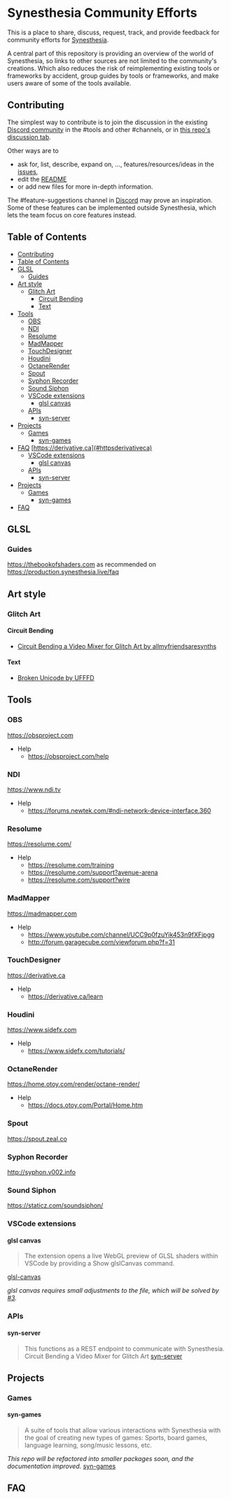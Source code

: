 # Synesthesia Community Efforts

This is a place to share, discuss, request, track, and provide feedback for community efforts for [Synesthesia](https://synesthesia.live).

A central part of this repository is providing an overview of the world of Synesthesia, so links to other sources are not limited to the community's creations. Which also reduces the risk of reimplementing existing tools or frameworks by accident, group guides by tools or frameworks, and make users aware of some of the tools available.

## Contributing

The simplest way to contribute is to join the discussion in the existing [Discord community](https://discord.gg/dMVvCgXxtU) in the #tools and other #channels, or in [this repo's discussion tab](https://github.com/mattorp/synesthesia-community-efforts/discussions).

Other ways are to

- ask for, list, describe, expand on, ..., features/resources/ideas in the [issues](https://github.com/mattorp/synesthesia-community-efforts/issues),
- edit the [README](../README.md)
- or add new files for more in-depth information.

The #feature-suggestions channel in [Discord](https://discord.gg/dMVvCgXxtU) may prove an inspiration. Some of these features can be implemented outside Synesthesia, which lets the team focus on core features instead.

## Table of Contents

- [Contributing](#contributing)
- [Table of Contents](#table-of-contents)
- [GLSL](#glsl)
  - [Guides](#guides)
- [Art style](#art-style)
  - [Glitch Art](#glitch-art)
    - [Circuit Bending](#circuit-bending)
    - [Text](#text)
- [Tools](#tools)
  - [OBS](#obs)
  - [NDI](#ndi)
  - [Resolume](#resolume)
  - [MadMapper](#madmapper)
  - [TouchDesigner](#touchdesigner)
  - [Houdini](#houdini)
  - [OctaneRender](#octanerender)
  - [Spout](#spout)
  - [Syphon Recorder](#syphon-recorder)
  - [Sound Siphon](#sound-siphon)
  - [VSCode extensions](#vscode-extensions)
    - [glsl canvas](#glsl-canvas)
  - [APIs](#apis)
    - [syn-server](#syn-server)
- [Projects](#projects)
  - [Games](#games)
    - [syn-games](#syn-games)
- [FAQ](#faq)
[https://derivative.ca](#httpsderivativeca)
  - [VSCode extensions](#vscode-extensions)
    - [glsl canvas](#glsl-canvas)
  - [APIs](#apis)
    - [syn-server](#syn-server)
- [Projects](#projects)
  - [Games](#games)
    - [syn-games](#syn-games)
- [FAQ](#faq)

## GLSL

### Guides

<https://thebookofshaders.com> as recommended on <https://production.synesthesia.live/faq>

## Art style

### Glitch Art

#### Circuit Bending

- [Circuit Bending a Video Mixer for Glitch Art by
allmyfriendsaresynths](https://www.youtube.com/watch?v=AM8H7nDEtRc)

#### Text

- [Broken Unicode by UFFFD](https://ufffd.com/zalgo/)

## Tools

### OBS

<https://obsproject.com>

- Help
  - <https://obsproject.com/help>
  
### NDI

<https://www.ndi.tv>

- Help
  - <https://forums.newtek.com/#ndi-network-device-interface.360>

### Resolume

<https://resolume.com/>

- Help
  - <https://resolume.com/training>
  - <https://resolume.com/support?avenue-arena>
  - <https://resolume.com/support?wire>

### MadMapper

<https://madmapper.com>

- Help
  - <https://www.youtube.com/channel/UCC9p0fzuYik453n9fXFjpgg>
  - <http://forum.garagecube.com/viewforum.php?f=31>

### TouchDesigner

<https://derivative.ca>

- Help
  - <https://derivative.ca/learn>

### Houdini

<https://www.sidefx.com>

- Help
  - <https://www.sidefx.com/tutorials/>

### OctaneRender

<https://home.otoy.com/render/octane-render/>

- Help
  - <https://docs.otoy.com/Portal/Home.htm>

### Spout

<https://spout.zeal.co>

### Syphon Recorder

<http://syphon.v002.info>

### Sound Siphon

<https://staticz.com/soundsiphon/>

### VSCode extensions

#### glsl canvas

> The extension opens a live WebGL preview of GLSL shaders within VSCode by providing a Show glslCanvas command.

[glsl-canvas](https://marketplace.visualstudio.com/items?itemName=circledev.glsl-canvas)

_glsl canvas requires small adjustments to the file, which will be solved by [#3][i3]._

[i3]: https://github.com/mattorp/synesthesia-community-efforts/issues/3

### APIs

#### syn-server

>This functions as a REST endpoint to communicate with Synesthesia.
Circuit Bending a Video Mixer for Glitch Art
[syn-server](https://github.com/mattorp/syn-server)

## Projects

### Games

#### syn-games

>A suite of tools that allow various interactions with Synesthesia with the goal of creating new types of games: Sports, board games, language learning, song/music lessons, etc.

_This repo will be refactored into smaller packages soon, and the documentation improved._
[syn-games](https://github.com/mattorp/syn-games)

## FAQ
